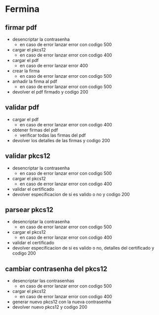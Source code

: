 # Fermina

## firmar pdf
- desencriptar la contrasenha
  - en caso de error lanzar error con codigo 500
- cargar el pkcs12
  - en caso de error lanzar error con codigo 400
- cargar el pdf
  - en caso de error lanzar error 400
- crear la firma
  - en caso de error lanzar error con codigo 500
- anhadir la firma al pdf
  - en caso de error lanzar error con codigo 500
- devolver el pdf firmado y codigo 200

## validar pdf
- cargar el pdf
  - en caso de error lanzar error con codigo 400
- obtener firmas del pdf
  - verificar todas las firmas del pdf
- devolver los detalles de las firmas y codigo 200

## validar pkcs12
- desencriptar la contrasenha
  - en caso de error lanzar error con codigo 500
- cargar el pkcs12
  - en caso de error lanzar error con codigo 400
- validar el certificado
- devolver especificacion de si es valido o no y codigo 200

## parsear pkcs12
- desencriptar la contrasenha
  - en caso de error lanzar error con codigo 500
- cargar el pkcs12
  - en caso de error lanzar error con codigo 400
- validar el certificado
- devolver especificacion de si es valido o no, detalles del certificado y codigo 200

## cambiar contrasenha del pkcs12
- desencriptar las contrasenhas
  - en caso de error lanzar error con codigo 500
- cargar el pkcs12
  - en caso de error lanzar error con codigo 400
- generar nuevo pkcs12 con la nueva contrasenha
- devolver nuevo pkcs12 y codigo 200